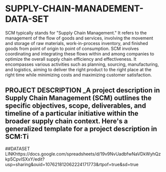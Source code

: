 # SUPPLY-CHAIN-MANADEMENT-DATA-SET 
SCM typically stands for "Supply Chain Management." It refers to the management of the flow of goods and services, involving the movement and storage of raw materials, work-in-process inventory, and finished goods from point of origin to point of consumption. SCM involves coordinating and integrating these flows within and among companies to optimize the overall supply chain efficiency and effectiveness. It encompasses various activities such as planning, sourcing, manufacturing, and logistics, aiming to deliver the right product to the right place at the right time while minimizing costs and maximizing customer satisfaction.
## PROJECT DESCRIPTION _A project description in Supply Chain Management (SCM) outlines the specific objectives, scope, deliverables, and timeline of a particular initiative within the broader supply chain context. Here's a generalized template for a project description in SCM:Ti

##DATASET LINKhttps://docs.google.com/spreadsheets/d/19v9NvUadbfwNaVDkWyhQzkp5CpvISXxY/edit?usp=sharing&ouid=107621812062224171773&rtpof=true&sd=true





